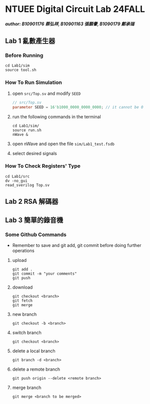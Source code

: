 # NTUEE Digital Circuit Lab 24FALL

##### author: B10901176 蔡弘祥, B10901163 張顥譽, B1090179 鄭承瑞

## Lab 1 亂數產生器

### Before Running

```shell
cd Lab1/sim
source tool.sh
```

### How To Run Simulation

1. open `src/Top.sv` and modify `SEED`
    ```verilog
    // src/Top.sv
    parameter SEED = 16'b1000_0000_0000_0000; // it cannot be 0
    ```

2. run the following commands in the terminal
    ```shell
    cd Lab1/sim/
    source run.sh
    nWave &
    ```

3. open nWave and open the file `sim/Lab1_test.fsdb`
4. select desired signals

### How To Check Registers' Type

```shell
cd Lab1/src
dv -no_gui
read_sverilog Top.sv
```

## Lab 2 RSA 解碼器

## Lab 3 簡單的錄音機

### Some Github Commands

* Remember to save and git add, git commit before doing further operations

1. upload

    ```shell
    git add .
    git commit -m "your comments"
    git push
    ```

2. download

    ```shell
    git checkout <branch>
    git fetch
    git merge
    ```

3. new branch

    ```shell
    git checkout -b <branch>
    ```

4. switch branch

    ```shell
    git checkout <branch>
    ```

5. delete a local branch

    ```shell
    git branch -d <branch>
    ```

6. delete a remote branch

    ```shell
    git push origin --delete <remote branch>
    ```

7. merge branch

    ```shell
    git merge <branch to be merged>
    ```